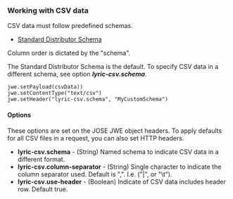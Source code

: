 ### Working with CSV data

CSV data must follow predefined schemas.

  - [Standard Distributor Schema](/specs/v1/StandardDistributor.csvschema)

Column order is dictated by the "schema".

The Standard Distributor Schema is the default. To specify CSV data in a different schema, see option ***lyric-csv.schema***.

    jwe.setPayload(csvData))
    jwe.setContentType("text/csv")
    jwe.setHeader("lyric-csv.schema", "MyCustomSchema")

#### Options

These options are set on the JOSE JWE object headers. To apply defaults for all CSV files in a request, you can also set HTTP headers.

  - **lyric-csv.schema** - (String) Named schema to indicate CSV data in a different format.
  - **lyric-csv.column-separator** - (String) Single character to indicate the column separator used. Default is ",". I.e. ("|", or "\t").
  - **lyric-csv.use-header** - (Boolean) Indicate of CSV data includes header row. Default true.